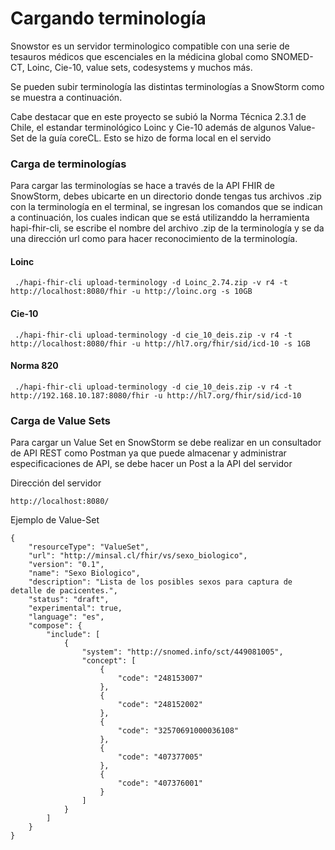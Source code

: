 # Cargando terminología

Snowstor es un servidor terminologico compatible con una serie de tesauros médicos que escenciales en la médicina global como SNOMED- CT, Loinc, Cie-10, value sets, codesystems y muchos más.

Se pueden subir terminología las distintas terminologías a SnowStorm como se muestra a continuación.

Cabe destacar que en este proyecto se subió la Norma Técnica 2.3.1 de Chile, el estandar terminológico Loinc y Cie-10 además de algunos Value-Set de la guía coreCL. Esto se hizo de forma local en el servido

### Carga de terminologías

Para cargar las terminologías se hace a través de la API FHIR de SnowStorm, debes ubicarte en un directorio donde tengas tus archivos .zip con la terminología en el terminal, se ingresan los comandos que se indican a continuación, los cuales indican que se está utilizanddo la herramienta hapi-fhir-cli, se escribe el nombre del archivo .zip de la terminología y se da una dirección url como para hacer reconocimiento de la terminología. 

#### Loinc
```
 ./hapi-fhir-cli upload-terminology -d Loinc_2.74.zip -v r4 -t http://localhost:8080/fhir -u http://loinc.org -s 10GB
```

#### Cie-10
```
 ./hapi-fhir-cli upload-terminology -d cie_10_deis.zip -v r4 -t http://localhost:8080/fhir -u http://hl7.org/fhir/sid/icd-10 -s 1GB
```

#### Norma 820
```
 ./hapi-fhir-cli upload-terminology -d cie_10_deis.zip -v r4 -t http://192.168.10.187:8080/fhir -u http://hl7.org/fhir/sid/icd-10
```

### Carga de Value Sets

Para cargar un Value Set en SnowStorm se debe realizar en un consultador de API REST como Postman ya que puede almacenar y administrar especificaciones de API, se debe hacer un Post a la API del servidor 

Dirección del servidor

```
http://localhost:8080/ 
```

Ejemplo de Value-Set
```
{
    "resourceType": "ValueSet",
    "url": "http://minsal.cl/fhir/vs/sexo_biologico",
    "version": "0.1",
    "name": "Sexo Biologico",
    "description": "Lista de los posibles sexos para captura de detalle de pacicentes.",
    "status": "draft",
    "experimental": true,
    "language": "es",
    "compose": {
        "include": [
            {
                "system": "http://snomed.info/sct/449081005",
                "concept": [
                    {
                        "code": "248153007"
                    },
                    {
                        "code": "248152002"
                    },
                    {
                        "code": "32570691000036108"
                    },
                    {
                        "code": "407377005"
                    },
                    {
                        "code": "407376001"
                    }
                ]
            }
        ]
    }
}
```




